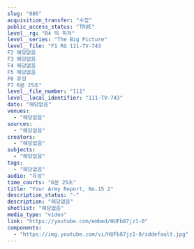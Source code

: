 ```yaml
---
slug: "886"
acquisition_transfer: "수집"
public_access_status: "TRUE"
level__rg: "R4 빅 픽쳐"
level__series: "The Big Picture"
level__file: "F1 RG 111-TV-743
F2 해당없음
F3 해당없음
F4 해당없음
F5 해당없음
F6 유성
F7 6분 25초"
level__file_number: "111"
level__local_identifier: "111-TV-743"
date: "해당없음"
venues: 
  - "해당없음"
sources: 
  - "해당없음"
creators: 
  - "해당없음"
subjects: 
  - "해당없음"
tags: 
  - "해당없음"
audio: "유성"
time_courts: "6분 25초"
title: "Your Army Report, No.15 2"
description_status: "-"
description: "해당없음"
shotlist: "해당없음"
media_type: "video"
link: "https://youtube.com/embed/HUFb87jz1-0"
components: 
  - "https://img.youtube.com/vi/HUFb87jz1-0/sddefault.jpg"
---
```

